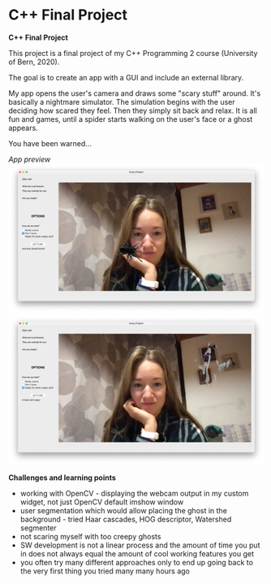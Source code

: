 # C++ Final Project
<b>C++ Final Project</b>

This project is a final project of my C++ Programming 2 course (University of Bern, 2020). 

The goal is to create an app with a GUI and include an external library.

My app opens the user's camera and draws some "scary stuff" around. It's basically a nightmare simulator. The simulation begins with the user deciding how scared they feel. Then they simply sit back and relax. It is all fun and games, until a spider starts walking on the user's face or a ghost appears.

You have been warned...


*App preview*
![App screenshot - spider](res/spider-screenshot.png?raw=true "Spider")
![App screenshot - ghost](res/ghost-screenshot.png?raw=true "Ghost")


<b>Challenges and learning points</b>
- working with OpenCV - displaying the webcam output in my custom widget, not just OpenCV default imshow window
- user segmentation which would allow placing the ghost in the background - tried Haar cascades, HOG descriptor, Watershed segmenter
- not scaring myself with too creepy ghosts
- SW development is not a linear process and the amount of time you put in does not always equal the amount of cool working features you get
- you often try many different approaches only to end up going back to the very first thing you tried many many hours ago
